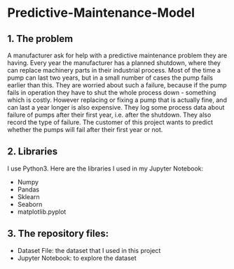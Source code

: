 # Predictive-Maintenance-Model
## 1. The problem

A manufacturer ask for help with a predictive maintenance problem they are having. Every year the manufacturer has a planned shutdown, where they can replace machinery parts in their industrial process. Most of the time a pump can last two years, but in a small number of cases the pump fails earlier than this. They are worried about such a failure, because if the pump fails in operation they have to shut the whole process down - something which is costly. However replacing or fixing a pump that is actually fine, and can last a year longer is also expensive. They log some process data about failure of pumps after their first year, i.e. after the shutdown. They also record the type of failure. The customer of this project wants to predict whether the pumps will fail after their first year or not.
## 2. Libraries

I use Python3. Here are the libraries I used in my Jupyter Notebook:
- Numpy
- Pandas
- Sklearn
- Seaborn
- matplotlib.pyplot

## 3. The repository files:
- Dataset File: the dataset that I used in this project
- Jupyter Notebook: to explore the dataset
